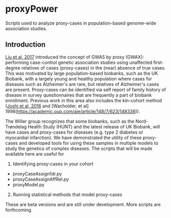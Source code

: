 # proxyPower
Scripts used to analyze proxy-cases in population-based genome-wide association studies.

## Introduction

[Liu et al, 2017](https://github.com/bnwolford/proxyPower/blob/master/README.md) introduced the concept of GWAS by proxy (GWAX): performing case-control genetic association studies using unaffected first-degree relatives of cases (proxy-cases) in the (near) absence of true cases. This was motivated by large population-based biobanks, such as the UK Biobank, with a largely young and healthy population where cases for diseases such as Alzheimer's are rare, but relatives of Alzheimer's cases are present. Proxy-cases can be identified via self report of family history of disease in survey questionnaires that are frequently a part of biobank enrollment. Previous work in this area also includes the kin-cohort method ([Joshi et al, 2016](https://www.nature.com/articles/ncomms11174) and [Wacholder, et al] 1998(https://academic.oup.com/aje/article/148/7/623/148336)).

The Willer group recognizes that some biobanks, such as the Nord-Trøndelag Health Study (HUNT) and the latest release of UK Biobank, will have cases and proxy-cases for diseases (e.g. type 2 diabetes or myocardial infarction). We have demonstrated the utility of these proxy-cases and developed tools for using these samples in multiple models to study the genetics of complex diseases. The scripts that will be made available here are useful for 

1. Identifying proxy-cases in your cohort
- proxyCaseAssign1dr.py 
- proxyCaseAssignAffRel.py
- proxyModel.py

2. Running statistical methods that model proxy-cases

These are beta versions and are still under development. More scripts are forthcoming.

